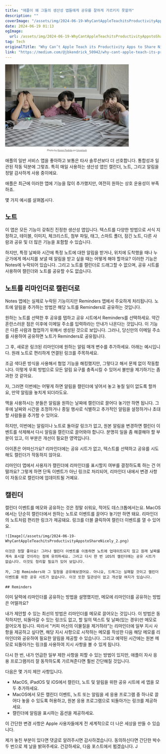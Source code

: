 ```yaml
---
title: "애플이 왜 그들의 생산성 앱들에게 공유를 잘하게 가르키지 못할까"
description: ""
coverImage: "/assets/img/2024-06-19-WhyCantAppleTeachitsProductivityAppstoShareNicely_0.png"
date: 2024-06-19 01:13
ogImage: 
  url: /assets/img/2024-06-19-WhyCantAppleTeachitsProductivityAppstoShareNicely_0.png
tag: Tech
originalTitle: "Why Can’t Apple Teach its Productivity Apps to Share Nicely"
link: "https://medium.com/@jbkendrick_50942/why-cant-apple-teach-its-productivity-apps-to-share-nicely-707c083d6890"
---
```



![img](/assets/img/2024-06-19-WhyCantAppleTeachitsProductivityAppstoShareNicely_0.png)

애플의 일반 서비스 앱을 좋아하고 보통은 타사 솔루션보다 더 선호합니다. 통합성과 일관된 작동 덕분에 그렇죠. 특히 매일 사용하는 생산성 앱인 캘린더, 노트, 그리고 알림을 정말 감사하게 사용 중이에요.

애플은 최근에 이러한 앱에 기능을 많이 추가했지만, 여전히 원하는 상호 운용성이 부족하죠.

몇 가지 예시를 살펴봅시다.

<div class="content-ad"></div>

## 노트

이 앱은 모든 기능이 갖춰진 진정한 생산성 앱입니다. 텍스트를 다양한 방법으로 서식 지정하고, 테이블, 이미지, 체크리스트, 첨부 파일, 태그, 스마트 폴더, 잠긴 노트, 다른 사람과 공유 및 더 많은 기능을 포함할 수 있습니다.

하지만, 특정 날짜와 시간에 특정 노트에 대한 알림을 받거나, 위치에 도착했을 때나 누군가에게 메시지를 보낼 때 알림을 받고 싶을 때는 어떻게 해야 할까요? 이러한 기능은 Notes에 누락되어 있습니다. 그리고 노트를 캘린더로 드래그할 수 없으며, 공유 시트를 사용하여 캘린더와 노트를 공유할 수도 없습니다.

## 노트를 리마인더로 캘린더로

<div class="content-ad"></div>

Notes 앱에는 실제로 누락된 기능이지만 Reminders 앱에서 주요하게 처리됩니다. 노트에 알림을 추가하는 방법은 해당 노트를 Reminders로 공유하는 것입니다.

원하는 노트를 선택한 후 공유를 탭하고 공유 시트에서 Reminders를 선택하세요. 약간 혼란스러운 점은 이후에 이메일 주소를 입력하라는 안내가 나온다는 것입니다. 이 기능은 다른 사람과 협업하기 위해서 생성된 것으로 보입니다. 그러나, 당신만의 이메일 주소를 사용하여 공유하면 노트가 Reminders로 공유됩니다.

그 후, 새로운 링크된 리마인더에 원하는 알림 매개 변수를 추가하세요. 아래는 예시입니다. 원래 노트로 편리하게 연결된 링크를 주목하세요.

<div class="content-ad"></div>

조금 색다른 방식을 사용해서 협업 기능을 해킹했지만, 그렇다고 해서 문제 없이 작동합니다. 이렇게 우회 방법으로 모든 알림 요구를 충족시킬 수 있어서 불만을 제기하기는 좀 과한 것 같아요.

자, 그러면 이번에는 어떻게 하면 알림을 캘린더에 넣어서 놓고 놓칠 일이 없도록 할까요, 만약 알림을 놓치게 되더라도요.

맥을 사용하시는 분들은 알림을 원하는 날짜에 캘린더로 끌어다 놓기만 하면 됩니다. 그 후에 날짜와 시간을 조정하거나 종일 행사로 식별하고 추가적인 알림을 설정하거나 초대할 사람들을 추가할 수 있어요.

하지만, 이번에는 알림이나 노트로 돌아갈 링크가 없고, 원본 알림을 변경하면 캘린더 이벤트를 삭제해서 다시 알림을 캘린더로 끌어와야 합니다. 분명히 일을 좀 해결해야 할 부분이 있고, 이 부분은 개선이 필요한 영역입니다.

<div class="content-ad"></div>

아이폰은 어떠신가요? 리마인더에는 공유 시트가 없고, 텍스트를 선택하고 공유를 시도해도 캘린더가 작동하지 않아요.

리마인더 앱에서 사용자가 캘린더에 리마인더를 표시할지 여부를 결정하도록 하는 건 어떨까요? 그렇게 하면 단독 이벤트가 아닌 링크로 처리되어, 리마인더 내에서 변경 사항이 자동으로 캘린더에 업데이트될 거예요.

## 캘린더

캘린더 이벤트를 메모와 공유하는 것은 정말 쉬워요, 적어도 데스크톱에서는요. MacOS에서는 단순히 캘린더에서 원하는 노트로 이벤트를 끌어다 놓기만 하면 돼요. 리마인더의 노트처럼 편리한 링크가 제공돼요. 링크를 더블 클릭하여 캘린더 이벤트를 열 수 있어요.

<div class="content-ad"></div>

```
![Image](/assets/img/2024-06-19-WhyCantAppleTeachitsProductivityAppstoShareNicely_2.png)

이것은 정말 좋아요! 그러나 캘린더 이벤트를 이동하면 노트에 업데이트되지 않고 원래 날짜를 계속 표시할 것이라는 점에 유의하세요. 그리고 다시 한 번 iOS의 캘린더에는 공유 시트가 없습니다. 이것도 정리할 필요가 있어 보입니다.

자, 그럼 Reminders와 그 일정을 공유해보겠어요. 아니요, 드래그는 실패할 것이고 캘린더 이벤트를 위한 공유 시트가 없습니다. 이것 또한 일관성이 없고 개선할 여지가 있습니다.

## Reminders
```

<div class="content-ad"></div>

이미 달력에 리마인더를 공유하는 방법을 설명했지만, 메모에 리마인더를 공유하는 방법은 어떨까요?

내가 제안할 수 있는 최선의 방법은 리마인더를 메모로 끌어오는 것입니다. 이 방법은 동작하지만, 되돌아갈 수 있는 링크도 없고, 할 일의 텍스트 및 날짜(있는 경우)만 메모로 끌어오게 됩니다. 따라서 "커피 머신의 이물질을 제거하라"는 리마인더에 일부 지시 사항을 제공하고 싶다면, 해당 지시 사항으로 시작하는 메모를 작성한 다음 해당 메모를 리마인더와 공유하여 필요한 알림을 제공할 수 있습니다. 그리고 예약된 시간에는 원본 메모로 되돌아가는 링크를 사용하여 지시 사항을 볼 수 있게 됩니다.

다시 한 번, 내가 언급한 일부 제한 사항을 피할 수 있는 방법이 있지만, 애플이 자사 응용 프로그램끼리 잘 동작하도록 가르쳐준다면 훨씬 간단해질 것입니다.

다음은 몇 가지 제안 사항입니다.

<div class="content-ad"></div>

- MacOS, iPadOS 및 iOS에서 캘린더, 노트 및 알림을 위한 공유 시트에 세 앱을 모두 추가하세요.
- MacOS에서 모든 캘린더 이벤트, 노트 또는 알림을 세 응용 프로그램 중 하나로 끌어다 놓을 수 있도록 허용하고, 원본 응용 프로그램으로 되돌아가는 링크를 제공하세요.
- 캘린더에 알림을 표시하는 옵션을 제공하세요.

이 간단한 변경 사항은 Apple 사용자들에게 전 세계적으로 더 나은 세상을 만들 수 있습니다.

제가 놓친 부분이 있다면 댓글로 알려주시면 감사하겠습니다. 동의하신다면 간단한 박수 두 번으로 제 날을 밝혀주세요. 건강하세요, 다음 포스트에서 뵙겠습니다. J